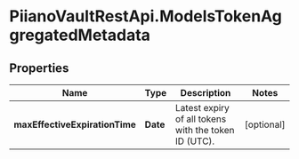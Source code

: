 # PiianoVaultRestApi.ModelsTokenAggregatedMetadata

## Properties

Name | Type | Description | Notes
------------ | ------------- | ------------- | -------------
**maxEffectiveExpirationTime** | **Date** | Latest expiry of all tokens with the token ID (UTC). | [optional] 


